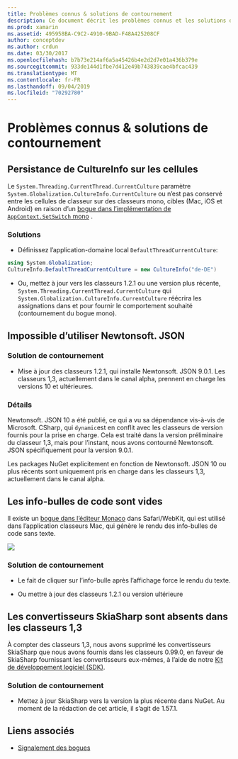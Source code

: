 ```yaml
---
title: Problèmes connus & solutions de contournement
description: Ce document décrit les problèmes connus et les solutions de contournement pour Xamarin Workbooks. Il aborde les problèmes CultureInfo, les problèmes JSON et bien plus encore.
ms.prod: xamarin
ms.assetid: 495958BA-C9C2-4910-9BAD-F48A425208CF
author: conceptdev
ms.author: crdun
ms.date: 03/30/2017
ms.openlocfilehash: b7b73e214af6a5a45426b4e2d2d7e01a436b379e
ms.sourcegitcommit: 933de144d1fbe7d412e49b743839cae4bfcac439
ms.translationtype: MT
ms.contentlocale: fr-FR
ms.lasthandoff: 09/04/2019
ms.locfileid: "70292780"
---
```

# <a name="known-issues--workarounds"></a>Problèmes connus & solutions de contournement

## <a name="persistence-of-cultureinfo-across-cells"></a>Persistance de CultureInfo sur les cellules

Le `System.Threading.CurrentThread.CurrentCulture` paramètre `System.Globalization.CultureInfo.CurrentCulture` ou n’est pas conservé entre les cellules de classeur sur des classeurs mono, cibles (Mac, iOS et Android) en raison d’un [bogue dans l’implémentation de `AppContext.SetSwitch` mono][appcontext-bug] .

### <a name="workarounds"></a>Solutions

- Définissez l’application-domaine local `DefaultThreadCurrentCulture`:

```csharp
using System.Globalization;
CultureInfo.DefaultThreadCurrentCulture = new CultureInfo("de-DE")
```

- Ou, mettez à jour vers les classeurs 1.2.1 ou une version plus récente, `System.Threading.CurrentThread.CurrentCulture` qui `System.Globalization.CultureInfo.CurrentCulture` réécrira les assignations dans et pour fournir le comportement souhaité (contournement du bogue mono).

## <a name="unable-to-use-newtonsoftjson"></a>Impossible d’utiliser Newtonsoft. JSON

### <a name="workaround"></a>Solution de contournement

- Mise à jour des classeurs 1.2.1, qui installe Newtonsoft. JSON 9.0.1.
  Les classeurs 1,3, actuellement dans le canal alpha, prennent en charge les versions 10 et ultérieures.

### <a name="details"></a>Détails

Newtonsoft. JSON 10 a été publié, ce qui a vu sa dépendance vis-à-vis de Microsoft. CSharp, qui `dynamic`est en conflit avec les classeurs de version fournis pour la prise en charge. Cela est traité dans la version préliminaire du classeur 1,3, mais pour l’instant, nous avons contourné Newtonsoft. JSON spécifiquement pour la version 9.0.1.

Les packages NuGet explicitement en fonction de Newtonsoft. JSON 10 ou plus récents sont uniquement pris en charge dans les classeurs 1,3, actuellement dans le canal alpha.

## <a name="code-tooltips-are-blank"></a>Les info-bulles de code sont vides

Il existe un [bogue dans l’éditeur Monaco][monaco-bug] dans Safari/WebKit, qui est utilisé dans l’application classeurs Mac, qui génère le rendu des info-bulles de code sans texte.

![](general-images/monaco-signature-help-bug.png)

### <a name="workaround"></a>Solution de contournement

- Le fait de cliquer sur l’info-bulle après l’affichage force le rendu du texte.

- Ou mettre à jour des classeurs 1.2.1 ou version ultérieure

[appcontext-bug]: https://bugzilla.xamarin.com/show_bug.cgi?id=54448
[monaco-bug]: https://github.com/Microsoft/monaco-editor/issues/408

## <a name="skiasharp-renderers-are-missing-in-workbooks-13"></a>Les convertisseurs SkiaSharp sont absents dans les classeurs 1,3

À compter des classeurs 1,3, nous avons supprimé les convertisseurs SkiaSharp que nous avons fournis dans les classeurs 0.99.0, en faveur de SkiaSharp fournissant les convertisseurs eux-mêmes, à l’aide de notre [Kit de développement logiciel (SDK)](~/tools/workbooks/sdk/index.md).

### <a name="workaround"></a>Solution de contournement

- Mettez à jour SkiaSharp vers la version la plus récente dans NuGet. Au moment de la rédaction de cet article, il s’agit de 1.57.1.

## <a name="related-links"></a>Liens associés

- [Signalement des bogues](~/tools/workbooks/install.md#reporting-bugs)
